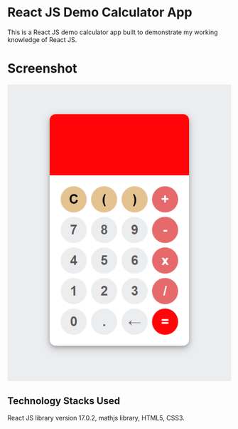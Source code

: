 # React JS Demo Calculator App

This is a React JS demo calculator app built to demonstrate my working knowledge of React JS.

# Screenshot

<p align="center">
  <img src="src/screenshots/calc_screenshot.png">
</p>

## Technology Stacks Used

React JS library version 17.0.2, mathjs library, HTML5, CSS3.


